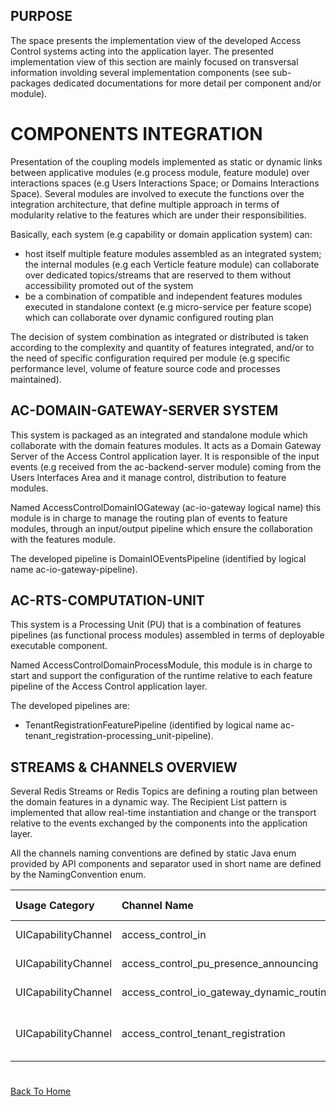 ## PURPOSE
The space presents the implementation view of the developed Access Control systems acting into the application layer.
The presented implementation view of this section are mainly focused on transversal information involding several implementation components (see sub-packages dedicated documentations for more detail per component and/or module).

# COMPONENTS INTEGRATION
Presentation of the coupling models implemented as static or dynamic links between applicative modules (e.g process module, feature module) over interactions spaces (e.g Users Interactions Space; or Domains Interactions Space).
Several modules are involved to execute the functions over the integration architecture, that define multiple approach in terms of modularity relative to the features which are under their responsibilities.

Basically, each system (e.g capability or domain application system) can:
- host itself multiple feature modules assembled as an integrated system; the internal modules (e.g each Verticle feature module) can collaborate over dedicated topics/streams that are reserved to them without accessibility promoted out of the system
- be a combination of compatible and independent features modules executed in standalone context (e.g micro-service per feature scope) which can collaborate over dynamic configured routing plan

The decision of system combination as integrated or distributed is taken according to the complexity and quantity of features integrated, and/or to the need of specific configuration required per module (e.g specific performance level, volume of feature source code and processes maintained).

## AC-DOMAIN-GATEWAY-SERVER SYSTEM
This system is packaged as an integrated and standalone module which collaborate with the domain features modules. It acts as a Domain Gateway Server of the Access Control application layer.
It is responsible of the input events (e.g received from the ac-backend-server module) coming from the Users Interfaces Area and it manage control, distribution to feature modules.

Named AccessControlDomainIOGateway (ac-io-gateway logical name) this module is in charge to manage the routing plan of events to feature modules, through an input/output pipeline which ensure the collaboration with the features module.

The developed pipeline is DomainIOEventsPipeline (identified by logical name ac-io-gateway-pipeline).

## AC-RTS-COMPUTATION-UNIT
This system is a Processing Unit (PU) that is a combination of features pipelines (as functional process modules) assembled in terms of deployable executable component.

Named AccessControlDomainProcessModule, this module is in charge to start and support the configuration of the runtime relative to each feature pipeline of the Access Control application layer.

The developed pipelines are:
- TenantRegistrationFeaturePipeline (identified by logical name ac-tenant_registration-processing_unit-pipeline).

## STREAMS & CHANNELS OVERVIEW
Several Redis Streams or Redis Topics are defining a routing plan between the domain features in a dynamic way. The Recipient List pattern is implemented that allow real-time instantiation and change or the transport relative to the events exchanged by the components into the application layer.

All the channels naming conventions are defined by static Java enum provided by API components and separator used in short name are defined by the NamingConvention enum.

|Usage Category|Channel Name|Short Name|Channel Type|Supported Event Types|Ownership|
|:--|:--|:--|:--|:--|:--|
|UICapabilityChannel|access_control_in|ac-in|Redis Stream|Command|ac-io-gateway-pipeline|
|UICapabilityChannel|access_control_pu_presence_announcing|ac.pu_presence_announcing|Redis Topic|DomainEvent(ProcessingUnitPresenceAnnounced)|ac-io-gateway-pipeline|
|UICapabilityChannel|access_control_io_gateway_dynamic_routing_plan_evolution|ac.io_gateway_routing_plan_evolution|Redis Topic|Command(CollaborationEventType.PROCESSING_UNIT_PRESENCE_ANNOUNCE_REQUESTED), DomainEvent(CollaborationEventType.PROCESSING_UNIT_ROUTING_PATHS_REGISTERED)|ac-io-gateway-pipeline|
|UICapabilityChannel|access_control_tenant_registration|ac-tenant_registration|Redis Stream| |ac-tenant_registration-processing_unit-pipeline|

#
[Back To Home](/README.md)
